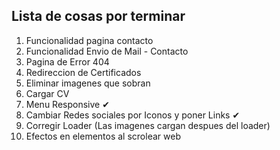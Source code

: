 ## Lista de cosas por terminar

1. Funcionalidad pagina contacto
2. Funcionalidad Envio de Mail - Contacto
3. Pagina de Error 404
4. Redireccion de Certificados
5. Eliminar imagenes que sobran
6. Cargar CV
7. Menu Responsive ✔
8. Cambiar Redes sociales por Iconos y poner Links ✔
9. Corregir Loader (Las imagenes cargan despues del loader)
10. Efectos en elementos al scrolear web
